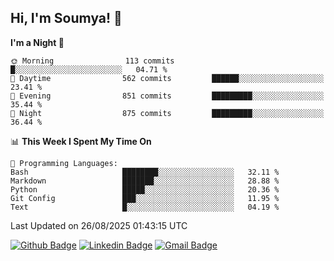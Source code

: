 ## Hi, I'm Soumya! 👋

<!--START_SECTION:waka-->
**I'm a Night 🦉** 

```text
🌞 Morning                113 commits         █░░░░░░░░░░░░░░░░░░░░░░░░   04.71 % 
🌆 Daytime                562 commits         ██████░░░░░░░░░░░░░░░░░░░   23.41 % 
🌃 Evening                851 commits         █████████░░░░░░░░░░░░░░░░   35.44 % 
🌙 Night                  875 commits         █████████░░░░░░░░░░░░░░░░   36.44 % 
```


📊 **This Week I Spent My Time On** 

```text
💬 Programming Languages: 
Bash                     ████████░░░░░░░░░░░░░░░░░   32.11 % 
Markdown                 ███████░░░░░░░░░░░░░░░░░░   28.88 % 
Python                   █████░░░░░░░░░░░░░░░░░░░░   20.36 % 
Git Config               ███░░░░░░░░░░░░░░░░░░░░░░   11.95 % 
Text                     █░░░░░░░░░░░░░░░░░░░░░░░░   04.19 % 
```


 Last Updated on 26/08/2025 01:43:15 UTC
<!--END_SECTION:waka-->

[![Github Badge](https://img.shields.io/badge/-rubyruins-grey?style=for-the-badge&logo=github&logoColor=white&link=https://github.com/rubyruins/)](https://www.github.com/rubyruins/) 
[![Linkedin Badge](https://img.shields.io/badge/-Soumya%20Parekh-0072b1?style=for-the-badge&logo=Linkedin&logoColor=white&link=https://www.linkedin.com/in/Soumya-Parekh/)](https://www.linkedin.com/in/Soumya-Parekh/) 
[![Gmail Badge](https://img.shields.io/badge/-soumyaparekh.me@gmail.com-c14438?style=for-the-badge&logo=Gmail&logoColor=white&link=mailto:soumyaparekh.me@gmail.com)](mailto:soumyaparekh.me@gmail.com) 
